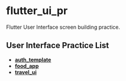 # flutter_ui_pr

Flutter User Interface screen building practice.

## User Interface Practice List
  - [**auth_template**](https://github.com/abuanwar072/Login-Screen---Flutter-UI)
  - [**food_app**](https://github.com/abuanwar072/Food-App)
  - [**travel_ui**](https://github.com/MarcusNg/flutter_travel_ui)
    